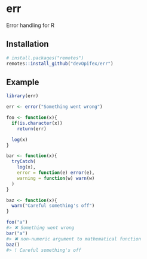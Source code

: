 
<!-- README.md is generated from README.Rmd. Please edit that file -->

<!-- badges: start -->

<!-- badges: end -->

# err

Error handling for R

## Installation

``` r
# install.packages("remotes")
remotes::install_github("devOpifex/err")
```

## Example

``` r
library(err)

err <- error("Something went wrong")

foo <- function(x){
  if(is.character(x))
    return(err)

  log(x)
}

bar <- function(x){
  tryCatch(
    log(x), 
    error = function(e) error(e),
    warning = function(w) warn(w)
  )
}

baz <- function(x){
  warn("Careful something's off")
}

foo("a")
#> ✖ Something went wrong
bar("a")
#> ✖ non-numeric argument to mathematical function
baz()
#> ! Careful something's off
```
